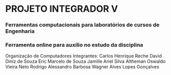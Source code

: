 # PROJETO INTEGRADOR V

### Ferramentas computacionais para laboratórios de cursos de Engenharia

### Ferramenta online para auxílio no estudo da disciplina 
Organização de Computadores
Integrantes:
Carlos Henrique Reche
David Diniz de Souza
Eric Marcelo de Souza
Jamille Ariel Silva Altheman
Oswaldo Vieira Neto
Rodrigo Alessandro Barbosa
Wagner Alves Lopes Gonçalves

